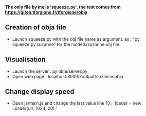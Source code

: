 **The only file by me is 'squeeze.py', the rest comes from https://gitea.tforgione.fr/tforgione/obja**


## Creation of obja file
- Launch squeeze.py with the obj file name as argument. ex : "py squeeze.py suzanne" for the models/suzanne.obj file


## Visualisation
- Launch the server : py obja/server.py
- Open web page : localhost:8000/?output/suzanne.obja


## Change display speed
- Open js/main.js and change the last value line 10 : 'loader = new Loader(url, 1024, 20);' 
